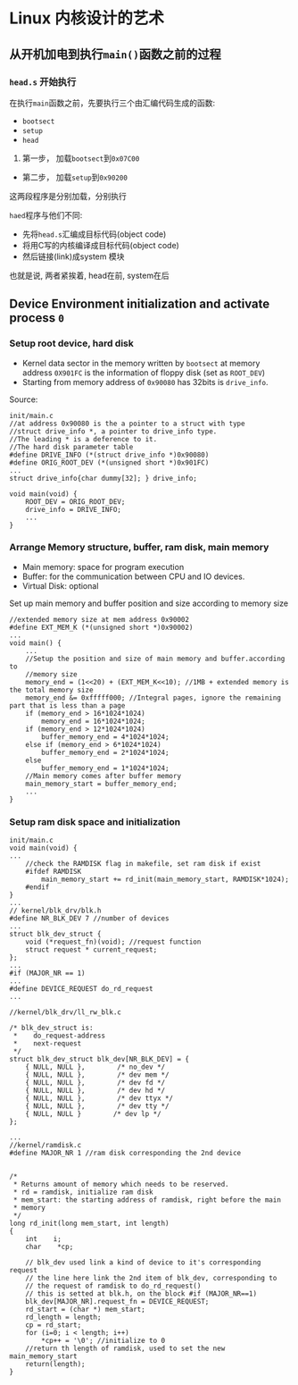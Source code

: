 # Linux 内核设计的艺术
## 从开机加电到执行`main()`函数之前的过程
### `head.s` 开始执行
在执行`main`函数之前，先要执行三个由汇编代码生成的函数:

* `bootsect`
* `setup`
* `head`

1. 第一步， 加载`bootsect`到`0x07C00`
* 第二步， 加载`setup`到`0x90200`

这两段程序是分别加载，分别执行

`haed`程序与他们不同:

* 先将`head.s`汇编成目标代码(object code)
* 将用C写的内核编译成目标代码(object code)
* 然后链接(link)成system 模块

也就是说, 两者紧挨着, head在前, system在后

## Device Environment initialization and activate process `0`

### Setup root device, hard disk

* Kernel data sector in the memory written by `bootsect` at memory address
`0X901FC` is the information of floppy disk (set as `ROOT_DEV`)
* Starting from memory address of `0x90080` has 32bits is `drive_info`.

Source:

    init/main.c
    //at address 0x90080 is the a pointer to a struct with type
    //struct drive_info *, a pointer to drive_info type.
    //The leading * is a deference to it.
    //The hard disk parameter table
    #define DRIVE_INFO (*(struct drive_info *)0x90080) 
    #define ORIG_ROOT_DEV (*(unsigned short *)0x901FC)
    ...
    struct drive_info{char dummy[32]; } drive_info; 

    void main(void) {
        ROOT_DEV = ORIG_ROOT_DEV;
        drive_info = DRIVE_INFO;
        ...
    }


### Arrange Memory structure, buffer, ram disk, main memory
* Main memory: space for program execution
* Buffer: for the communication between CPU and IO devices. 
* Virtual Disk: optional

Set up main memory and buffer position and size according to memory size


    //extended memory size at mem address 0x90002
    #define EXT_MEM_K (*(unsigned short *)0x90002)
    ...
    void main() {
        ...
        //Setup the position and size of main memory and buffer.according to
        //memory size
        memory_end = (1<<20) + (EXT_MEM_K<<10); //1MB + extended memory is the total memory size
        memory_end &= 0xfffff000; //Integral pages, ignore the remaining part that is less than a page
        if (memory_end > 16*1024*1024)
            memory_end = 16*1024*1024;
        if (memory_end > 12*1024*1024)
            buffer_memory_end = 4*1024*1024;
        else if (memory_end > 6*1024*1024)
            buffer_memory_end = 2*1024*1024;
        else
            buffer_memory_end = 1*1024*1024;
        //Main memory comes after buffer memory
        main_memory_start = buffer_memory_end;
        ...
    }

### Setup ram disk space and initialization
    init/main.c
    void main(void) {
    ...
        //check the RAMDISK flag in makefile, set ram disk if exist
        #ifdef RAMDISK
            main_memory_start += rd_init(main_memory_start, RAMDISK*1024);
        #endif
    }
    ...
    // kernel/blk_drv/blk.h
    #define NR_BLK_DEV 7 //number of devices
    ...
    struct blk_dev_struct {
        void (*request_fn)(void); //request function
        struct request * current_request;
    };
    ...
    #if (MAJOR_NR == 1)
    ...
    #define DEVICE_REQUEST do_rd_request
    ...

    //kernel/blk_drv/ll_rw_blk.c

    /* blk_dev_struct is:
     *    do_request-address
     *    next-request
     */
    struct blk_dev_struct blk_dev[NR_BLK_DEV] = {
        { NULL, NULL },        /* no_dev */
        { NULL, NULL },        /* dev mem */
        { NULL, NULL },        /* dev fd */
        { NULL, NULL },        /* dev hd */
        { NULL, NULL },        /* dev ttyx */
        { NULL, NULL },        /* dev tty */
        { NULL, NULL }        /* dev lp */
    };

    ...
    //kernel/ramdisk.c
    #define MAJOR_NR 1 //ram disk corresponding the 2nd device


    /*
     * Returns amount of memory which needs to be reserved.
     * rd = ramdisk, initialize ram disk
     * mem_start: the starting address of ramdisk, right before the main
     * memory
     */
    long rd_init(long mem_start, int length)
    {
        int    i;
        char    *cp;

        // blk_dev used link a kind of device to it's corresponding request
        // the line here link the 2nd item of blk_dev, corresponding to
        // the request of ramdisk to do_rd_request()
        // this is setted at blk.h, on the block #if (MAJOR_NR==1)
        blk_dev[MAJOR_NR].request_fn = DEVICE_REQUEST;
        rd_start = (char *) mem_start;
        rd_length = length;
        cp = rd_start;
        for (i=0; i < length; i++)
            *cp++ = '\0'; //initialize to 0
        //return th length of ramdisk, used to set the new main_memory_start
        return(length);
    }
